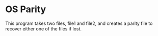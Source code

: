 # OS Parity

This program takes two files, file1 and file2, and creates a parity file to recover either one of the files if lost.


